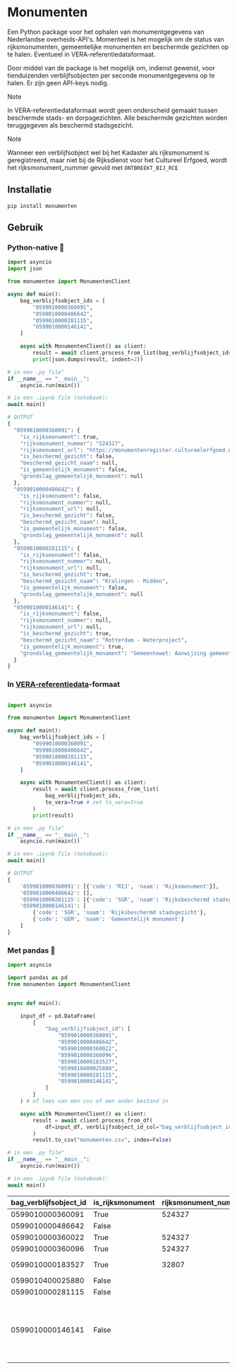# Monumenten

Een Python package voor het ophalen van monumentgegevens van Nederlandse overheids-API's. Momenteel is het mogelijk om de status van rijksmonumenten, gemeentelijke monumenten en beschermde gezichten op te halen. Eventueel in VERA-referentiedataformaat.

Door middel van de package is het mogelijk om, indienst gewenst, voor tienduizenden verblijfsobjecten per seconde monumentgegevens op te halen. Er zijn geen API-keys nodig.

> [!NOTE]
> In VERA-referentiedataformaat wordt geen onderscheid gemaakt tussen beschermde stads- en dorpsgezichten. Alle beschermde gezichten worden teruggegeven als beschermd stadsgezicht.

> [!NOTE]
> Wanneer een verblijfsobject wel bij het Kadaster als rijksmonument is geregistreerd, maar niet bij de Rijksdienst voor het Cultureel Erfgoed, wordt het rijksmonument_nummer gevuld met `ONTBREEKT_BIJ_RCE`

## Installatie

`pip install monumenten`

## Gebruik

### Python-native 🐍

```python
import asyncio
import json

from monumenten import MonumentenClient

async def main():
    bag_verblijfsobject_ids = [
        "0599010000360091",
        "0599010000486642",
        "0599010000281115",
        "0599010000146141",
    ]

    async with MonumentenClient() as client:
        result = await client.process_from_list(bag_verblijfsobject_ids)
        print(json.dumps(result, indent=2))

# in een .py file"
if __name__ == "__main__":
    asyncio.run(main())

# in een .ipynb file (notebook):
await main()
```

```python
# OUTPUT
{
  "0599010000360091": {
    "is_rijksmonument": true,
    "rijksmonument_nummer": "524327",
    "rijksmonument_url": "https://monumentenregister.cultureelerfgoed.nl/monumenten/524327",
    "is_beschermd_gezicht": false,
    "beschermd_gezicht_naam": null,
    "is_gemeentelijk_monument": false,
    "grondslag_gemeentelijk_monument": null
  },
  "0599010000486642": {
    "is_rijksmonument": false,
    "rijksmonument_nummer": null,
    "rijksmonument_url": null,
    "is_beschermd_gezicht": false,
    "beschermd_gezicht_naam": null,
    "is_gemeentelijk_monument": false,
    "grondslag_gemeentelijk_monument": null
  },
  "0599010000281115": {
    "is_rijksmonument": false,
    "rijksmonument_nummer": null,
    "rijksmonument_url": null,
    "is_beschermd_gezicht": true,
    "beschermd_gezicht_naam": "Kralingen - Midden",
    "is_gemeentelijk_monument": false,
    "grondslag_gemeentelijk_monument": null
  },
  "0599010000146141": {
    "is_rijksmonument": false,
    "rijksmonument_nummer": null,
    "rijksmonument_url": null,
    "is_beschermd_gezicht": true,
    "beschermd_gezicht_naam": "Rotterdam - Waterproject",
    "is_gemeentelijk_monument": true,
    "grondslag_gemeentelijk_monument": "Gemeentewet: Aanwijzing gemeentelijk monument (voorbescherming, aanwijzing, afschrift)"
  }
}
```

### In [VERA-referentiedata](https://www.coraveraonline.nl/index.php/Referentiedata:EENHEIDMONUMENT)-formaat

```python

import asyncio

from monumenten import MonumentenClient

async def main():
    bag_verblijfsobject_ids = [
        "0599010000360091",
        "0599010000486642",
        "0599010000281115",
        "0599010000146141",
    ]

    async with MonumentenClient() as client:
        result = await client.process_from_list(
            bag_verblijfsobject_ids,
            to_vera=True # zet to_vera=True
        )
        print(result)

# in een .py file"
if __name__ == "__main__":
    asyncio.run(main())

# in een .ipynb file (notebook):
await main()
```

```python
# OUTPUT
{
    '0599010000360091': [{'code': 'RIJ', 'naam': 'Rijksmonument'}],
    '0599010000486642': [],
    '0599010000281115': [{'code': 'SGR', 'naam': 'Rijksbeschermd stadsgezicht'}],
    '0599010000146141': [
        {'code': 'SGR', 'naam': 'Rijksbeschermd stadsgezicht'},
        {'code': 'GEM', 'naam': 'Gemeentelijk monument'}
    ]
}
```

### Met pandas 🐼

```python
import asyncio

import pandas as pd
from monumenten import MonumentenClient


async def main():

    input_df = pd.DataFrame(
        {
            "bag_verblijfsobject_id": [
                "0599010000360091",
                "0599010000486642",
                "0599010000360022",
                "0599010000360096",
                "0599010000183527",
                "0599010400025880",
                "0599010000281115",
                "0599010000146141",
            ]
        }
    ) # of lees van een csv of een ander bestand in

    async with MonumentenClient() as client:
        result = await client.process_from_df(
            df=input_df, verblijfsobject_id_col="bag_verblijfsobject_id"
        )
        result.to_csv("monumenten.csv", index=False)

# in een .py file"
if __name__ == "__main__":
    asyncio.run(main())

# in een .ipynb file (notebook):
await main()
```

| bag_verblijfsobject_id | is_rijksmonument | rijksmonument_nummer | rijksmonument_url                                                | is_beschermd_gezicht | beschermd_gezicht_naam          | is_gemeentelijk_monument | grondslag                                                                              |
| ---------------------- | ---------------- | -------------------- | ---------------------------------------------------------------- | -------------------- | ------------------------------- | ------------------------ | -------------------------------------------------------------------------------------- |
| 0599010000360091       | True             | 524327               | https://monumentenregister.cultureelerfgoed.nl/monumenten/524327 | False                |                                 | False                    |                                                                                        |
| 0599010000486642       | False            |                      |                                                                  | False                |                                 | False                    |                                                                                        |
| 0599010000360022       | True             | 524327               | https://monumentenregister.cultureelerfgoed.nl/monumenten/524327 | False                |                                 | False                    |                                                                                        |
| 0599010000360096       | True             | 524327               | https://monumentenregister.cultureelerfgoed.nl/monumenten/524327 | False                |                                 | False                    |                                                                                        |
| 0599010000183527       | True             | 32807                | https://monumentenregister.cultureelerfgoed.nl/monumenten/32807  | True                 | Rotterdam - Scheepvaartkwartier | False                    |                                                                                        |
| 0599010400025880       | False            |                      |                                                                  | False                |                                 | False                    |                                                                                        |
| 0599010000281115       | False            |                      |                                                                  | True                 | Kralingen - Midden              | False                    |                                                                                        |
| 0599010000146141       | False            |                      |                                                                  | True                 | Rotterdam - Waterproject        | True                     | Gemeentewet: Aanwijzing gemeentelijk monument (voorbescherming, aanwijzing, afschrift) |
